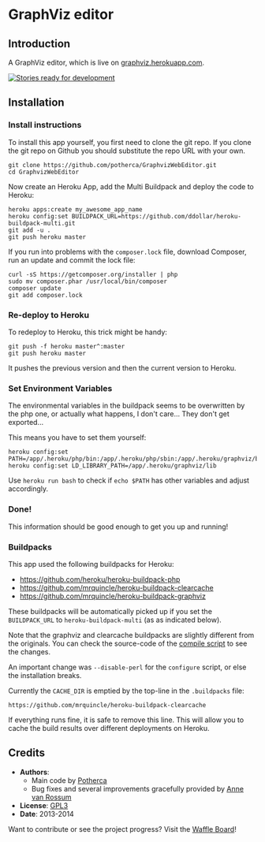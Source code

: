 

# GraphViz editor

## Introduction

A GraphViz editor, which is live on [graphviz.herokuapp.com]. 

[![Stories ready for development][waffle-image]][Waffle Board]

## Installation

### Install instructions

To install this app yourself, you first need to clone the git repo.
If you clone the git repo on Github you should substitute the repo URL with your own.

    git clone https://github.com/potherca/GraphvizWebEditor.git
    cd GraphvizWebEditor

Now create an Heroku App, add the Multi Buildpack and deploy the code to Heroku:

    heroku apps:create my_awesome_app_name
    heroku config:set BUILDPACK_URL=https://github.com/ddollar/heroku-buildpack-multi.git
    git add -u .
    git push heroku master


If you run into  problems with the `composer.lock` file, download Composer, run an 
update and commit the lock file:

    curl -sS https://getcomposer.org/installer | php
    sudo mv composer.phar /usr/local/bin/composer
    composer update
    git add composer.lock

### Re-deploy to Heroku 

To redeploy to Heroku, this trick might be handy:

    git push -f heroku master^:master
    git push heroku master

It pushes the previous version and then the current version to Heroku.

### Set Environment Variables

The environmental variables in the buildpack seems to be overwritten by the php 
one, or actually what happens, I don't care... They don't get exported... 

This means you have to set them yourself:

    heroku config:set PATH=/app/.heroku/php/bin:/app/.heroku/php/sbin:/app/.heroku/graphviz/bin:/usr/local/bin:/usr/bin:/bin
    heroku config:set LD_LIBRARY_PATH=/app/.heroku/graphviz/lib

Use `heroku run bash` to check if `echo $PATH` has other variables and adjust accordingly.

### Done!

This information should be good enough to get you up and running!

### Buildpacks

This app used the following buildpacks for Heroku:
    
- https://github.com/heroku/heroku-buildpack-php
- https://github.com/mrquincle/heroku-buildpack-clearcache
- https://github.com/mrquincle/heroku-buildpack-graphviz

These buildpacks will be automatically picked up if you set the `BUILDPACK_URL` 
to `heroku-buildpack-multi` (as as indicated below). 

Note that the graphviz and clearcache buildpacks are slightly different from the 
originals. You can check the source-code of the [compile script] to see the 
changes. 

An important change was `--disable-perl` for the `configure` script, or else the 
installation breaks.

Currently the `CACHE_DIR` is emptied by the top-line in the `.buildpacks` file:

    https://github.com/mrquincle/heroku-buildpack-clearcache

If everything runs fine, it is safe to remove this line. This will allow you to 
cache the build results over different deployments on Heroku.


## Credits

- **Authors**:
    - Main code by [Potherca] 
    - Bug fixes and several improvements gracefully provided by [Anne van Rossum]
- **License**: [GPL3]
- **Date**: 2013-2014

Want to contribute or see the project progress? Visit the [Waffle Board]!

[graphviz.herokuapp.com]: http://graphviz.herokuapp.com
[compile script]: https://github.com/mrquincle/heroku-buildpack-graphviz/blob/master/bin/compile
[GPL3]: ./LICENSE
[Potherca]: http://pother.ca/
[Anne van Rossum]: https://github.com/mrquincle
[Waffle Board]: https://waffle.io/potherca/GraphvizWebEditor
[waffle-image]: https://badge.waffle.io/potherca/GraphvizWebEditor.png?label=waffle:%20ready%20for%20development&title=Issues%20ready%20for%20development
